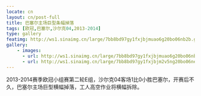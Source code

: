 ```yaml
---
locate: cn
layout: cn/post-full
title: 巴塞尔主场巨型条幅掉落
tags: [欧冠,巴塞尔,沙尔克04,2013-2014]
type: gallery
featimg: http://ws1.sinaimg.cn/large/7bb8bd97gy1fxjbjmuao6g20bo06nb2b.gif
gallery:
    - images:
      - url: http://ws1.sinaimg.cn/large/7bb8bd97gy1fxjbjmuao6g20bo06nb2b.gif
      - url: http://ws1.sinaimg.cn/large/7bb8bd97gy1fxjbjm2v5ng20bo06ne83.gif
---
```


2013-2014赛季欧冠小组赛第二轮E组，沙尔克04客场1比0小胜巴塞尔，开赛后不久，巴塞尔主场巨型横幅掉落，工人高空作业将横幅拆除。